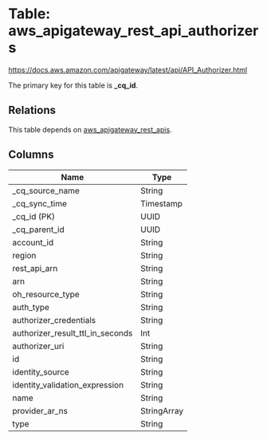 # Table: aws_apigateway_rest_api_authorizers

https://docs.aws.amazon.com/apigateway/latest/api/API_Authorizer.html

The primary key for this table is **_cq_id**.

## Relations
This table depends on [aws_apigateway_rest_apis](aws_apigateway_rest_apis.md).


## Columns
| Name          | Type          |
| ------------- | ------------- |
|_cq_source_name|String|
|_cq_sync_time|Timestamp|
|_cq_id (PK)|UUID|
|_cq_parent_id|UUID|
|account_id|String|
|region|String|
|rest_api_arn|String|
|arn|String|
|oh_resource_type|String|
|auth_type|String|
|authorizer_credentials|String|
|authorizer_result_ttl_in_seconds|Int|
|authorizer_uri|String|
|id|String|
|identity_source|String|
|identity_validation_expression|String|
|name|String|
|provider_ar_ns|StringArray|
|type|String|